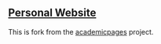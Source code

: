 ## [Personal Website](sakshambhutani.xyz)

This is fork from the [academicpages](https://github.com/academicpages/academicpages.github.io) project.